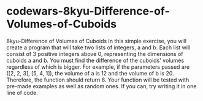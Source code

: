 # codewars-8kyu-Difference-of-Volumes-of-Cuboids
8kyu-Difference of Volumes of Cuboids   In this simple exercise, you will create a program that will take two lists of integers, a and b. Each list will consist of 3 positive integers above 0, representing the dimensions of cuboids a and b. You must find the difference of the cuboids' volumes regardless of which is bigger.  For example, if the parameters passed are ([2, 2, 3], [5, 4, 1]), the volume of a is 12 and the volume of b is 20. Therefore, the function should return 8.  Your function will be tested with pre-made examples as well as random ones.  If you can, try writing it in one line of code.
